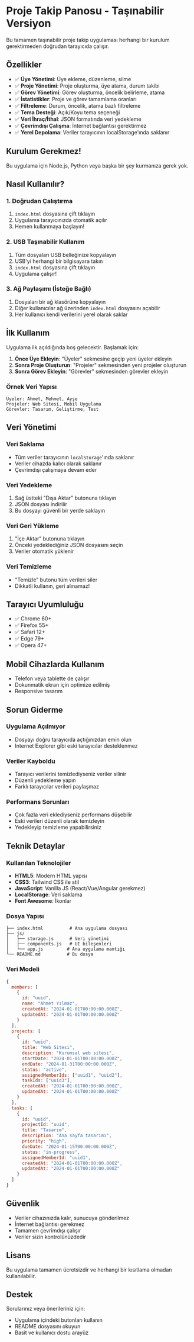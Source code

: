 # Proje Takip Panosu - Taşınabilir Versiyon

Bu tamamen taşınabilir proje takip uygulaması herhangi bir kurulum gerektirmeden doğrudan tarayıcıda çalışır.

## Özellikler

- ✅ **Üye Yönetimi**: Üye ekleme, düzenleme, silme
- ✅ **Proje Yönetimi**: Proje oluşturma, üye atama, durum takibi
- ✅ **Görev Yönetimi**: Görev oluşturma, öncelik belirleme, atama
- ✅ **İstatistikler**: Proje ve görev tamamlama oranları
- ✅ **Filtreleme**: Durum, öncelik, atama bazlı filtreleme
- ✅ **Tema Desteği**: Açık/Koyu tema seçeneği
- ✅ **Veri İhraç/İthal**: JSON formatında veri yedekleme
- ✅ **Çevrimdışı Çalışma**: İnternet bağlantısı gerektirmez
- ✅ **Yerel Depolama**: Veriler tarayıcının localStorage'ında saklanır

## Kurulum Gerekmez!

Bu uygulama için Node.js, Python veya başka bir şey kurmanıza gerek yok.

## Nasıl Kullanılır?

### 1. Doğrudan Çalıştırma
1. `index.html` dosyasına çift tıklayın
2. Uygulama tarayıcınızda otomatik açılır
3. Hemen kullanmaya başlayın!

### 2. USB Taşınabilir Kullanım
1. Tüm dosyaları USB belleğinize kopyalayın
2. USB'yi herhangi bir bilgisayara takın
3. `index.html` dosyasına çift tıklayın
4. Uygulama çalışır!

### 3. Ağ Paylaşımı (İsteğe Bağlı)
1. Dosyaları bir ağ klasörüne kopyalayın
2. Diğer kullanıcılar ağ üzerinden `index.html` dosyasını açabilir
3. Her kullanıcı kendi verilerini yerel olarak saklar

## İlk Kullanım

Uygulama ilk açıldığında boş gelecektir. Başlamak için:

1. **Önce Üye Ekleyin**: "Üyeler" sekmesine geçip yeni üyeler ekleyin
2. **Sonra Proje Oluşturun**: "Projeler" sekmesinden yeni projeler oluşturun
3. **Sonra Görev Ekleyin**: "Görevler" sekmesinden görevler ekleyin

### Örnek Veri Yapısı

```
Üyeler: Ahmet, Mehmet, Ayşe
Projeler: Web Sitesi, Mobil Uygulama
Görevler: Tasarım, Geliştirme, Test
```

## Veri Yönetimi

### Veri Saklama
- Tüm veriler tarayıcının `localStorage`'ında saklanır
- Veriler cihazda kalıcı olarak saklanır
- Çevrimdışı çalışmaya devam eder

### Veri Yedekleme
1. Sağ üstteki "Dışa Aktar" butonuna tıklayın
2. JSON dosyası indirilir
3. Bu dosyayı güvenli bir yerde saklayın

### Veri Geri Yükleme
1. "İçe Aktar" butonuna tıklayın
2. Önceki yedeklediğiniz JSON dosyasını seçin
3. Veriler otomatik yüklenir

### Veri Temizleme
- "Temizle" butonu tüm verileri siler
- Dikkatli kullanın, geri alınamaz!

## Tarayıcı Uyumluluğu

- ✅ Chrome 60+
- ✅ Firefox 55+
- ✅ Safari 12+
- ✅ Edge 79+
- ✅ Opera 47+

## Mobil Cihazlarda Kullanım

- Telefon veya tablette de çalışır
- Dokunmatik ekran için optimize edilmiş
- Responsive tasarım

## Sorun Giderme

### Uygulama Açılmıyor
- Dosyayı doğru tarayıcıda açtığınızdan emin olun
- Internet Explorer gibi eski tarayıcılar desteklenmez

### Veriler Kayboldu
- Tarayıcı verilerini temizlediyseniz veriler silinir
- Düzenli yedekleme yapın
- Farklı tarayıcılar verileri paylaşmaz

### Performans Sorunları
- Çok fazla veri eklediyseniz performans düşebilir
- Eski verileri düzenli olarak temizleyin
- Yedekleyip temizleme yapabilirsiniz

## Teknik Detaylar

### Kullanılan Teknolojiler
- **HTML5**: Modern HTML yapısı
- **CSS3**: Tailwind CSS ile stil
- **JavaScript**: Vanilla JS (React/Vue/Angular gerekmez)
- **LocalStorage**: Veri saklama
- **Font Awesome**: İkonlar

### Dosya Yapısı
```
├── index.html          # Ana uygulama dosyası
├── js/
│   ├── storage.js      # Veri yönetimi
│   ├── components.js   # UI bileşenleri
│   └── app.js         # Ana uygulama mantığı
└── README.md          # Bu dosya
```

### Veri Modeli
```javascript
{
  members: [
    {
      id: "uuid",
      name: "Ahmet Yılmaz",
      createdAt: "2024-01-01T00:00:00.000Z",
      updatedAt: "2024-01-01T00:00:00.000Z"
    }
  ],
  projects: [
    {
      id: "uuid",
      title: "Web Sitesi",
      description: "Kurumsal web sitesi",
      startDate: "2024-01-01T00:00:00.000Z",
      endDate: "2024-01-31T00:00:00.000Z",
      status: "active",
      assignedMemberIds: ["uuid1", "uuid2"],
      taskIds: ["uuid3"],
      createdAt: "2024-01-01T00:00:00.000Z",
      updatedAt: "2024-01-01T00:00:00.000Z"
    }
  ],
  tasks: [
    {
      id: "uuid",
      projectId: "uuid",
      title: "Tasarım",
      description: "Ana sayfa tasarımı",
      priority: "high",
      dueDate: "2024-01-15T00:00:00.000Z",
      status: "in-progress",
      assignedMemberId: "uuid1",
      createdAt: "2024-01-01T00:00:00.000Z",
      updatedAt: "2024-01-01T00:00:00.000Z"
    }
  ]
}
```

## Güvenlik

- Veriler cihazınızda kalır, sunucuya gönderilmez
- İnternet bağlantısı gerekmez
- Tamamen çevrimdışı çalışır
- Veriler sizin kontrolünüzdedir

## Lisans

Bu uygulama tamamen ücretsizdir ve herhangi bir kısıtlama olmadan kullanılabilir.

## Destek

Sorularınız veya önerileriniz için:
- Uygulama içindeki butonları kullanın
- README dosyasını okuyun
- Basit ve kullanıcı dostu arayüz